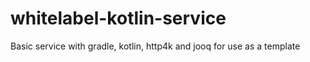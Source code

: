 # whitelabel-kotlin-service
Basic service with gradle, kotlin, http4k and jooq for use as a template
